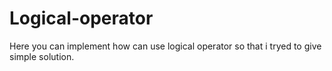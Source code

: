 # Logical-operator
Here  you can implement how can use logical operator so that i tryed to give simple solution.
